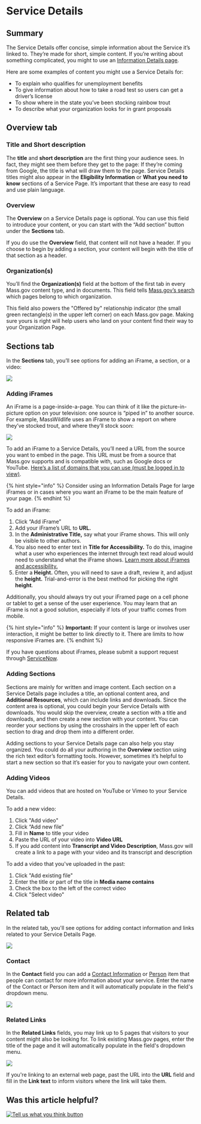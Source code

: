 # Service Details

## Summary

The Service Details offer concise, simple information about the Service it’s linked to. They’re made for short, simple content. If you’re writing about something complicated, you might to use an [Information Details page](information-details.md).

Here are some examples of content you might use a Service Details for:

* To explain who qualifies for unemployment benefits
* To give information about how to take a road test so users can get a driver’s license
* To show where in the state you’ve been stocking rainbow trout
* To describe what your organization looks for in grant proposals

## **Overview tab**

### **Title and Short description**

The **title** and **short description** are the first thing your audience sees. In fact, they might see them before they get to the page: If they’re coming from Google, the title is what will draw them to the page. Service Details titles might also appear in the **Eligibility Information** or **What you need to know** sections of a Service Page. It’s important that these are easy to read and use plain language.

### **Overview**

The **Overview** on a Service Details page is optional. You can use this field to introduce your content, or you can start with the “Add section” button under the **Sections** tab.

If you do use the **Overview** field, that content will not have a header. If you choose to begin by adding a section, your content will begin with the title of that section as a header.

### Organization\(s\)

You’ll find the **Organization\(s\)** field at the bottom of the first tab in every Mass.gov content type, and in documents. This field tells [Mass.gov’s search](../mass.gov-style/how-search-works/constituent-centered-search.md#organization-s) which pages belong to which organization.

This field also powers the "Offered by" relationship indicator \(the small green rectangle\(s\) in the upper left corner\) on each Mass.gov page. Making sure yours is right will help users who land on your content find their way to your Organization Page.

## Sections tab

In the **Sections** tab, you’ll see options for adding an iFrame, a section, or a video:

![](../.gitbook/assets/service-detail_sections.png)

### **Adding iFrames**

An iFrame is a page-inside-a-page. You can think of it like the picture-in-picture option on your television: one source is “piped in” to another source. For example, MassWildlife uses an iFrame to show a report on where they’ve stocked trout, and where they’ll stock soon:

![](https://cdn-images-1.medium.com/max/800/1*VHdIrtTeGUmANOrbaElgEw.jpeg)

To add an iFrame to a Service Details, you’ll need a URL from the source you want to embed in the page. This URL must be from a source that Mass.gov supports and is compatible with, such as Google docs or YouTube. [Here’s a list of domains that you can use \(must be logged in to view\)](https://edit.mass.gov/node/105146).

{% hint style="info" %}
Consider using an Information Details Page for large iFrames or in cases where you want an iFrame to be the main feature of your page. 
{% endhint %}

To add an iFrame:

1. Click “Add iFrame”
2. Add your iFrame’s URL to **URL.**
3. In the **Administrative Title,** say what your iFrame shows. This will only be visible to other authors.
4. You also need to enter text in **Title for Accessibility.** To do this, imagine what a user who experiences the internet through text read aloud would need to understand what the iFrame shows. [Learn more about iFrames and accessibility.](https://webaim.org/techniques/frames/)
5. Enter a **Height.** Often, you will need to save a draft, review it, and adjust the **height.** Trial-and-error is the best method for picking the right **height**.

Additionally, you should always try out your iFramed page on a cell phone or tablet to get a sense of the user experience. You may learn that an iFrame is not a good solution, especially if lots of your traffic comes from mobile.

{% hint style="info" %}
**Important:** If your content is large or involves user interaction, it might be better to link directly to it. There are limits to how responsive iFrames are.
{% endhint %}

If you have questions about iFrames, please submit a support request through [ServiceNow](https://www.mass.gov/servicenow).

### **Adding Sections**

Sections are mainly for written and image content. Each section on a Service Details page includes a title, an optional content area, and **Additional Resources**, which can include links and downloads. Since the content area is optional, you could begin your Service Details with downloads. You would skip the overview, create a section with a title and downloads, and then create a new section with your content. You can reorder your sections by using the crosshairs in the upper left of each section to drag and drop them into a different order.

Adding sections to your Service Details page can also help you stay organized. You could do all your authoring in the **Overview** section using the rich text editor’s formatting tools. However, sometimes it’s helpful to start a new section so that it’s easier for you to navigate your own content.

### **Adding Videos**

You can add videos that are hosted on YouTube or Vimeo to your Service Details.

To add a new video:

1. Click "Add video"
2. Click “Add new file”
3. Fill in **Name** to title your video
4. Paste the URL of your video into **Video URL**
5. If you add content into **Transcript and Video Description**, Mass.gov will create a link to a page with your video and its transcript and description

To add a video that you've uploaded in the past:

1. Click "Add existing file"
2. Enter the title or part of the title in **Media name contains**
3. Check the box to the left of the correct video 
4. Click "Select video"

## **Related tab**

In the related tab, you'll see options for adding contact information and links related to your Service Details Page.

![](../.gitbook/assets/sd-related-tab.png)

### **Contact**

In the **Contact** field you can add a [Contact Information](contact-information-items.md) or [Person](person-items.md) item that people can contact for more information about your service. Enter the name of the Contact or Person item and it will automatically populate in the field's dropdown menu.

![](../.gitbook/assets/contact2.png)

### **Related Links**

In the **Related Links** fields, you may link up to 5 pages that visitors to your content might also be looking for. To link existing Mass.gov pages, enter the title of the page and it will automatically populate in the field's dropdown menu.  


![](../.gitbook/assets/service-detail_related-links%20%281%29.png)

If you're linking to an external web page, past the URL into the **URL** field and fill in the **Link text** to inform visitors where the link will take them.

## Was this article helpful?

[![Tell us what you think button](https://blobscdn.gitbook.com/v0/b/gitbook-28427.appspot.com/o/assets%2F-LJ04qJGAHkvdE13BfdG%2F-LSz77NBAwnSNpMPT3df%2F-LSz7xSmyKXltd4avaCt%2FKB%20survey%20button%20POC%202.png?alt=media&token=8d071cab-8b95-48a3-a332-13e3fc8d9f96)](https://massgov.formstack.com/forms/mass_gov_knowledge_base_feedback?article=service-detail)

